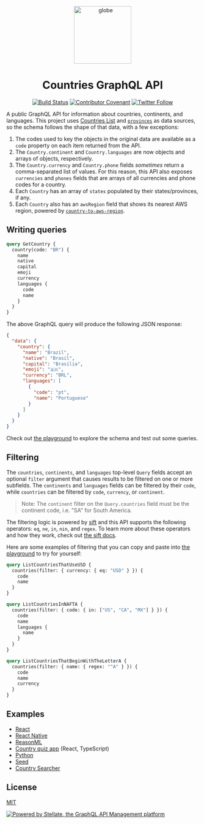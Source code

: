 <p align="center">
  <img src="./logo.png" alt="globe" width="150">
</p>

<h1 align="center">Countries GraphQL API</h1>

<div align="center">

[![Build Status](https://github.com/trevorblades/countries/workflows/Node%20CI/badge.svg)](https://github.com/trevorblades/countries/actions)
[![Contributor Covenant](https://img.shields.io/badge/Contributor%20Covenant-v2.0%20adopted-ff69b4.svg)](CODE_OF_CONDUCT.md)
[![Twitter Follow](https://img.shields.io/twitter/follow/trevorblades?style=social)](https://twitter.com/trevorblades)

</div>

A public GraphQL API for information about countries, continents, and languages. This project uses [Countries List](https://annexare.github.io/Countries/) and [`provinces`](https://www.npmjs.com/package/provinces) as data sources, so the schema follows the shape of that data, with a few exceptions:

1. The codes used to key the objects in the original data are available as a `code` property on each item returned from the API.
1. The `Country.continent` and `Country.languages` are now objects and arrays of objects, respectively.
1. The `Country.currency` and `Country.phone` fields _sometimes_ return a comma-separated list of values. For this reason, this API also exposes `currencies` and `phones` fields that are arrays of all currencies and phone codes for a country.
1. Each `Country` has an array of `states` populated by their states/provinces, if any.
1. Each `Country` also has an `awsRegion` field that shows its nearest AWS region, powered by [`country-to-aws-region`](https://github.com/Zeryther/country-to-aws-region).

## Writing queries

```graphql
query GetCountry {
  country(code: "BR") {
    name
    native
    capital
    emoji
    currency
    languages {
      code
      name
    }
  }
}
```

The above GraphQL query will produce the following JSON response:

```json
{
  "data": {
    "country": {
      "name": "Brazil",
      "native": "Brasil",
      "capital": "Brasília",
      "emoji": "🇧🇷",
      "currency": "BRL",
      "languages": [
        {
          "code": "pt",
          "name": "Portuguese"
        }
      ]
    }
  }
}
```

Check out [the playground](https://countries.trevorblades.com) to explore the schema and test out some queries.

## Filtering

The `countries`, `continents`, and `languages` top-level `Query` fields accept an optional `filter` argument that causes results to be filtered on one or more subfields. The `continents` and `languages` fields can be filtered by their `code`, while `countries` can be filtered by `code`, `currency`, or `continent`.

> Note: The `continent` filter on the `Query.countries` field must be the continent code, i.e. "SA" for South America.

The filtering logic is powered by [sift](https://github.com/crcn/sift.js) and this API supports the following operators: `eq`, `ne`, `in`, `nin`, and `regex`. To learn more about these operators and how they work, check out [the sift docs](https://github.com/crcn/sift.js#supported-operators).

Here are some examples of filtering that you can copy and paste into [the playground](https://countries.trevorblades.com) to try for yourself:

```graphql
query ListCountriesThatUseUSD {
  countries(filter: { currency: { eq: "USD" } }) {
    code
    name
  }
}

query ListCountriesInNAFTA {
  countries(filter: { code: { in: ["US", "CA", "MX"] } }) {
    code
    name
    languages {
      name
    }
  }
}

query ListCountriesThatBeginWithTheLetterA {
  countries(filter: { name: { regex: "^A" } }) {
    code
    name
    currency
  }
}
```

## Examples

- [React](./examples/react)
- [React Native](https://github.com/muhzi4u/country-directory-app)
- [ReasonML](https://medium.com/@idkjs/reasonml-and-graphql-without-graphql-part-1-192c2e9e349c)
- [Country quiz app](https://github.com/byrichardpowell/Country-Quiz) (React, TypeScript)
- [Python](./examples/python)
- [Seed](https://github.com/seed-rs/seed/tree/master/examples/graphql)
- [Country Searcher](https://github.com/FranP-code/country-searcher)

## License

[MIT](./LICENSE)

[![Powered by Stellate, the GraphQL API Management platform](https://stellate.co/badge.svg)](https://stellate.co/?ref=powered-by)
